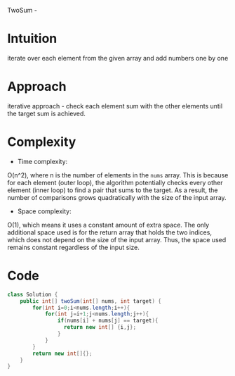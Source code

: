 TwoSum - 

# Intuition
<!-- Describe your first thoughts on how to solve this problem. -->
iterate over each element from the given array and add numbers one by one

# Approach
<!-- Describe your approach to solving the problem. -->
iterative approach - check each element sum with the other elements until the target sum is achieved.


# Complexity
- Time complexity:
<!-- Add your time complexity here, e.g. $$O(n)$$ -->
O(n^2), where n is the number of elements in the `nums` array. This is because for each element (outer loop), the algorithm potentially checks every other element (inner loop) to find a pair that sums to the target. As a result, the number of comparisons grows quadratically with the size of the input array.

- Space complexity:
<!-- Add your space complexity here, e.g. $$O(n)$$ -->
O(1), which means it uses a constant amount of extra space. The only additional space used is for the return array that holds the two indices, which does not depend on the size of the input array. Thus, the space used remains constant regardless of the input size.

# Code
```java []
class Solution {
    public int[] twoSum(int[] nums, int target) {
        for(int i=0;i<nums.length;i++){
            for(int j=i+1;j<nums.length;j++){
                if(nums[i] + nums[j] == target){
                  return new int[] {i,j};
                }
            }
        }
        return new int[]{};
    }
}
```